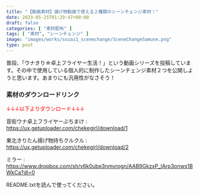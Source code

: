 ```yaml
---
title: "【動画素材】揚げ物動画で使える２種類のシーンチェンジ素材！"
date: 2023-05-25T01:29:47+09:00
draft: false
categories: [ "素材配布" ]
tags: [ "素材", "シーンチェンジ" ]
image: "images/works/sozai1_scenechange/SceneChangeSamune.png"
type: post
---
```


普段、「ウナきり☆卓上フライヤー生活！」という動画シリーズを投稿しています。その中で使用している個人的に制作したシーンチェンジ素材２つを公開しようと思います。あまりにも汎用性がなさそう！

### 素材のダウンロードリンク

<span style="color: red; ">↓↓↓以下よりダウンロード↓↓↓</span>

音街ウナ卓上フライヤーぶちまけ : https://ux.getuploader.com/chekegirl/download/1

東北きりたん揚げ物持ちクルクル : https://ux.getuploader.com/chekegirl/download/2

ミラー : https://www.dropbox.com/sh/v6k0ube3nmvrogn/AAB9GkzxP_lArp3onws1BWkCa?dl=0

README.txtを読んで使ってください。


